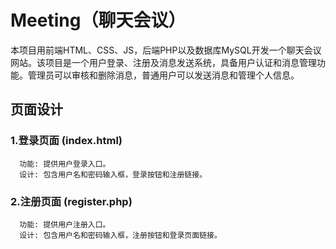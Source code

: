 # Meeting（聊天会议）
本项目用前端HTML、CSS、JS，后端PHP以及数据库MySQL开发一个聊天会议网站。该项目是一个用户登录、注册及消息发送系统，具备用户认证和消息管理功能。管理员可以审核和删除消息，普通用户可以发送消息和管理个人信息。
## 页面设计
### 1.登录页面 (index.html)
      功能: 提供用户登录入口。
      设计: 包含用户名和密码输入框，登录按钮和注册链接。
### 2.注册页面 (register.php)
      功能: 提供用户注册入口。
      设计: 包含用户名和密码输入框，注册按钮和登录页面链接。
